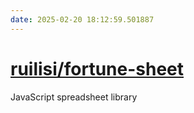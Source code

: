 ```yaml
---
date: 2025-02-20 18:12:59.501887
---
```


# [ruilisi/fortune-sheet](https://github.com/ruilisi/fortune-sheet)

JavaScript spreadsheet library